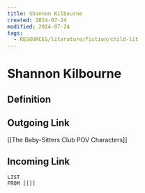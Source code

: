 ```yaml
---
title: Shannon Kilbourne
created: 2024-07-24
modified: 2024-07-24
tags:
  - RESOURCES/literature/fiction/child-lit
---
```

# Shannon Kilbourne
## Definition

## Outgoing Link
[[The Baby-Sitters Club POV Characters]]
## Incoming Link
```dataview
LIST
FROM [[]]
```
